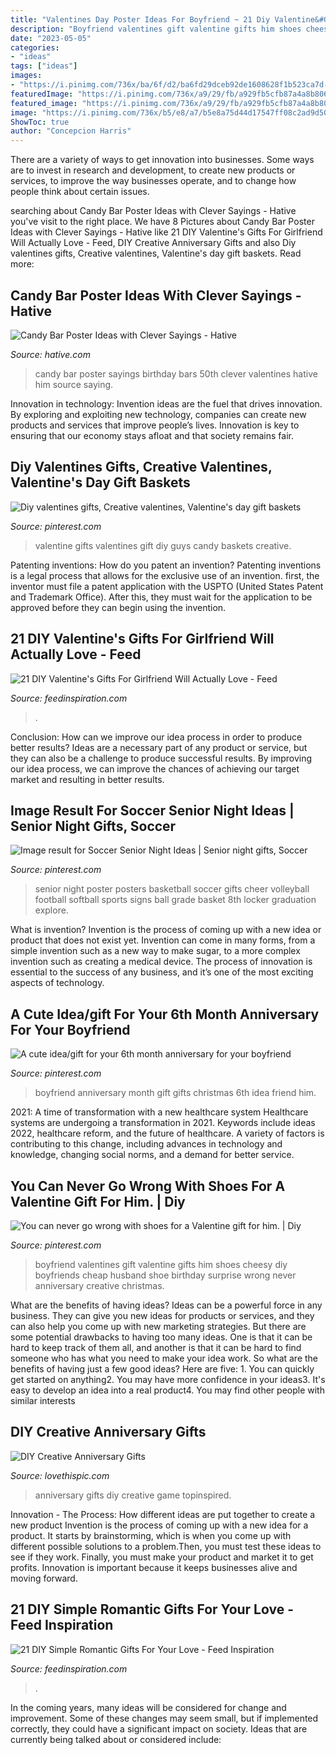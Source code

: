 ```yaml
---
title: "Valentines Day Poster Ideas For Boyfriend ~ 21 Diy Valentine&#039;s Gifts For Girlfriend Will Actually Love"
description: "Boyfriend valentines gift valentine gifts him shoes cheesy diy boyfriends cheap husband shoe birthday surprise wrong never anniversary creative christmas"
date: "2023-05-05"
categories:
- "ideas"
tags: ["ideas"]
images:
- "https://i.pinimg.com/736x/ba/6f/d2/ba6fd29dceb92de1608628f1b523ca7d--shoe-gift-for-boyfriend-valentine-gifts-for-him.jpg"
featuredImage: "https://i.pinimg.com/736x/a9/29/fb/a929fb5cfb87a4a8b806af5350223438--valentines-gifts-for-guys-valentine-candy-ideas.jpg"
featured_image: "https://i.pinimg.com/736x/a9/29/fb/a929fb5cfb87a4a8b806af5350223438--valentines-gifts-for-guys-valentine-candy-ideas.jpg"
image: "https://i.pinimg.com/736x/b5/e8/a7/b5e8a75d44d17547ff08c2ad9d506033.jpg"
ShowToc: true
author: "Concepcion Harris"
---
```



There are a variety of ways to get innovation into businesses. Some ways are to invest in research and development, to create new products or services, to improve the way businesses operate, and to change how people think about certain issues. 

	

		
searching about Candy Bar Poster Ideas with Clever Sayings - Hative you've visit to the right place. We have 8 Pictures about Candy Bar Poster Ideas with Clever Sayings - Hative like 21 DIY Valentine&#039;s Gifts For Girlfriend Will Actually Love - Feed, DIY Creative Anniversary Gifts and also Diy valentines gifts, Creative valentines, Valentine&#039;s day gift baskets. Read more:
		
    
## Candy Bar Poster Ideas With Clever Sayings - Hative

<img loading=lazy src="https://hative.com/wp-content/uploads/2015/01/candy-bar-sayings/8-candy-bar-saying-ideas.jpg" onerror="this.onerror=null;this.src='https://tse4.mm.bing.net/th?id=OIP.ZCQ7LAyHzLc_TkZApETBdwHaJ4&amp;pid=15.1';" alt="Candy Bar Poster Ideas with Clever Sayings - Hative">

_Source: hative.com_

>candy bar poster sayings birthday bars 50th clever valentines hative him source saying. 

	

Innovation in technology:
Invention ideas are the fuel that drives innovation. By exploring and exploiting new technology, companies can create new products and services that improve people’s lives. Innovation is key to ensuring that our economy stays afloat and that society remains fair.

    
## Diy Valentines Gifts, Creative Valentines, Valentine&#039;s Day Gift Baskets

<img loading=lazy src="https://i.pinimg.com/736x/a9/29/fb/a929fb5cfb87a4a8b806af5350223438--valentines-gifts-for-guys-valentine-candy-ideas.jpg" onerror="this.onerror=null;this.src='https://tse1.mm.bing.net/th?id=OIP.fTwbaBJLraAW6vcYrHA2rQHaJ3&amp;pid=15.1';" alt="Diy valentines gifts, Creative valentines, Valentine&#039;s day gift baskets">

_Source: pinterest.com_

>valentine gifts valentines gift diy guys candy baskets creative. 

	

Patenting inventions: How do you patent an invention?
Patenting inventions is a legal process that allows for the exclusive use of an invention. first, the inventor must file a patent application with the USPTO (United States Patent and Trademark Office). After this, they must wait for the application to be approved before they can begin using the invention.

    
## 21 DIY Valentine&#039;s Gifts For Girlfriend Will Actually Love - Feed

<img loading=lazy src="https://www.feedinspiration.com/wp-content/uploads/2016/12/DIY-Valentines-Day-Gift-1.jpg" onerror="this.onerror=null;this.src='https://tse2.mm.bing.net/th?id=OIP.sj16fMUKO12fp8sDtfEjrgHaLK&amp;pid=15.1';" alt="21 DIY Valentine&#039;s Gifts For Girlfriend Will Actually Love - Feed">

_Source: feedinspiration.com_

>. 

	

Conclusion: How can we improve our idea process in order to produce better results?
Ideas are a necessary part of any product or service, but they can also be a challenge to produce successful results. By improving our idea process, we can improve the chances of achieving our target market and resulting in better results.

    
## Image Result For Soccer Senior Night Ideas | Senior Night Gifts, Soccer

<img loading=lazy src="https://i.pinimg.com/736x/b5/e8/a7/b5e8a75d44d17547ff08c2ad9d506033.jpg" onerror="this.onerror=null;this.src='https://tse2.mm.bing.net/th?id=OIP.V7W5SrX_JsxGVc5AYldNBgAAAA&amp;pid=15.1';" alt="Image result for Soccer Senior Night Ideas | Senior night gifts, Soccer">

_Source: pinterest.com_

>senior night poster posters basketball soccer gifts cheer volleyball football softball sports signs ball grade basket 8th locker graduation explore. 

	

What is invention?
Invention is the process of coming up with a new idea or product that does not exist yet. Invention can come in many forms, from a simple invention such as a new way to make sugar, to a more complex invention such as creating a medical device. The process of innovation is essential to the success of any business, and it’s one of the most exciting aspects of technology.

    
## A Cute Idea/gift For Your 6th Month Anniversary For Your Boyfriend

<img loading=lazy src="https://i.pinimg.com/originals/11/0a/75/110a75879d130c784c90809741475e72.jpg" onerror="this.onerror=null;this.src='https://tse3.mm.bing.net/th?id=OIP.HV0QbYKCwnyi1LnOqtOkLgHaNL&amp;pid=15.1';" alt="A cute idea/gift for your 6th month anniversary for your boyfriend">

_Source: pinterest.com_

>boyfriend anniversary month gift gifts christmas 6th idea friend him. 

	

2021: A time of transformation with a new healthcare system
Healthcare systems are undergoing a transformation in 2021. Keywords include ideas 2022, healthcare reform, and the future of healthcare. A variety of factors is contributing to this change, including advances in technology and knowledge, changing social norms, and a demand for better service.

    
## You Can Never Go Wrong With Shoes For A Valentine Gift For Him. | Diy

<img loading=lazy src="https://i.pinimg.com/736x/ba/6f/d2/ba6fd29dceb92de1608628f1b523ca7d--shoe-gift-for-boyfriend-valentine-gifts-for-him.jpg" onerror="this.onerror=null;this.src='https://tse4.mm.bing.net/th?id=OIP.WMOxETYF5jZDpqaQ5CH1egHaJ7&amp;pid=15.1';" alt="You can never go wrong with shoes for a Valentine gift for him. | Diy">

_Source: pinterest.com_

>boyfriend valentines gift valentine gifts him shoes cheesy diy boyfriends cheap husband shoe birthday surprise wrong never anniversary creative christmas. 

	

What are the benefits of having ideas?
Ideas can be a powerful force in any business. They can give you new ideas for products or services, and they can also help you come up with new marketing strategies. But there are some potential drawbacks to having too many ideas. One is that it can be hard to keep track of them all, and another is that it can be hard to find someone who has what you need to make your idea work. So what are the benefits of having just a few good ideas? Here are five: 1. You can quickly get started on anything2. You may have more confidence in your ideas3. It's easy to develop an idea into a real product4. You may find other people with similar interests
    
## DIY Creative Anniversary Gifts

<img loading=lazy src="http://www.lovethispic.com/uploaded_images/blogs/36-1411773588-1-3.jpg" onerror="this.onerror=null;this.src='https://tse3.mm.bing.net/th?id=OIP.jG562hH3HUBZx_zX9g-j6wHaJH&amp;pid=15.1';" alt="DIY Creative Anniversary Gifts">

_Source: lovethispic.com_

>anniversary gifts diy creative game topinspired. 

	

Innovation - The Process: How different ideas are put together to create a new product
Invention is the process of coming up with a new idea for a product. It starts by brainstorming, which is when you come up with different possible solutions to a problem.Then, you must test these ideas to see if they work. Finally, you must make your product and market it to get profits. Innovation is important because it keeps businesses alive and moving forward.

    
## 21 DIY Simple Romantic Gifts For Your Love - Feed Inspiration

<img loading=lazy src="http://feedinspiration.com/wp-content/uploads/2017/01/Romantic-DIY-Valentines-Gifts-for-Him.jpg" onerror="this.onerror=null;this.src='https://tse2.mm.bing.net/th?id=OIP.FpMsGZH0y3bLbHgENR9HWgHaL8&amp;pid=15.1';" alt="21 DIY Simple Romantic Gifts For Your Love - Feed Inspiration">

_Source: feedinspiration.com_

>. 

	

In the coming years, many ideas will be considered for change and improvement. Some of these changes may seem small, but if implemented correctly, they could have a significant impact on society. Ideas that are currently being talked about or considered include: 

